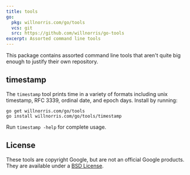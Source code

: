 ```yaml
---
title: tools
go:
  pkg: willnorris.com/go/tools
  vcs: git
  src: https://github.com/willnorris/go-tools
excerpt: Assorted command line tools
---
```

This package contains assorted command line tools that aren't quite big
enough to justify their own repository.

## timestamp ##

The `timestamp` tool prints time in a variety of formats including unix
timestamp, RFC 3339, ordinal date, and epoch days.  Install by running:

    go get willnorris.com/go/tools
    go install willnorris.com/go/tools/timestamp

Run `timestamp -help` for complete usage.

## License ##

These tools are copyright Google, but are not an official Google products.
They are available under a [BSD License][].

[BSD License]: https://github.com/willnorris/go-tools/blob/master/LICENSE
